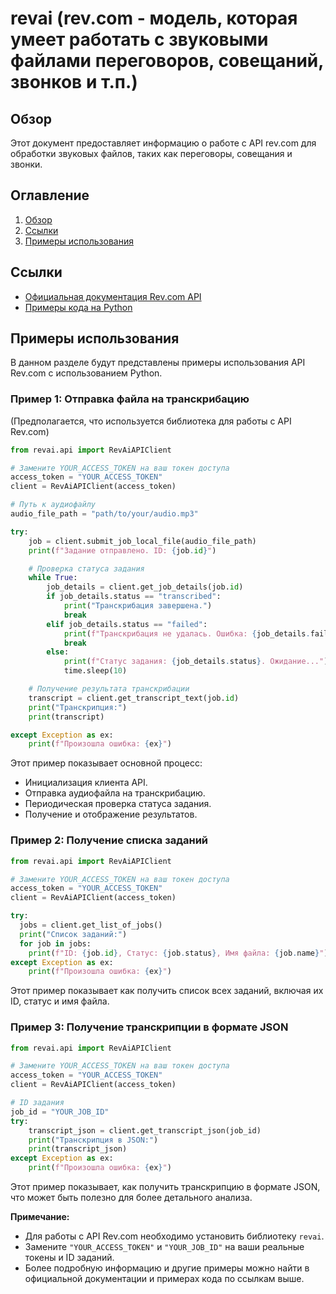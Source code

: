 # revai (rev.com - модель, которая умеет работать с звуковыми файлами переговоров, совещаний, звонков и т.п.)

## Обзор

Этот документ предоставляет информацию о работе с API rev.com для обработки звуковых файлов, таких как переговоры, совещания и звонки.

## Оглавление

1. [Обзор](#обзор)
2. [Ссылки](#ссылки)
3. [Примеры использования](#примеры-использования)

## Ссылки

- [Официальная документация Rev.com API](https://www.rev.com/api/docs)
- [Примеры кода на Python](https://docs.rev.ai/resources/code-samples/python/)

## Примеры использования

В данном разделе будут представлены примеры использования API Rev.com с использованием Python.

### **Пример 1: Отправка файла на транскрибацию**
(Предполагается, что используется библиотека для работы с API Rev.com)
```python
from revai.api import RevAiAPIClient

# Замените YOUR_ACCESS_TOKEN на ваш токен доступа
access_token = "YOUR_ACCESS_TOKEN"
client = RevAiAPIClient(access_token)

# Путь к аудиофайлу
audio_file_path = "path/to/your/audio.mp3"

try:
    job = client.submit_job_local_file(audio_file_path)
    print(f"Задание отправлено. ID: {job.id}")

    # Проверка статуса задания
    while True:
        job_details = client.get_job_details(job.id)
        if job_details.status == "transcribed":
            print("Транскрибация завершена.")
            break
        elif job_details.status == "failed":
            print(f"Транскрибация не удалась. Ошибка: {job_details.failure_reason}")
            break
        else:
            print(f"Статус задания: {job_details.status}. Ожидание...")
            time.sleep(10)

    # Получение результата транскрибации
    transcript = client.get_transcript_text(job.id)
    print("Транскрипция:")
    print(transcript)

except Exception as ex:
    print(f"Произошла ошибка: {ex}")

```
Этот пример показывает основной процесс:
- Инициализация клиента API.
- Отправка аудиофайла на транскрибацию.
- Периодическая проверка статуса задания.
- Получение и отображение результатов.

### **Пример 2: Получение списка заданий**
```python
from revai.api import RevAiAPIClient

# Замените YOUR_ACCESS_TOKEN на ваш токен доступа
access_token = "YOUR_ACCESS_TOKEN"
client = RevAiAPIClient(access_token)

try:
  jobs = client.get_list_of_jobs()
  print("Список заданий:")
  for job in jobs:
    print(f"ID: {job.id}, Статус: {job.status}, Имя файла: {job.name}")
except Exception as ex:
    print(f"Произошла ошибка: {ex}")
```
Этот пример показывает как получить список всех заданий, включая их ID, статус и имя файла.

### **Пример 3: Получение транскрипции в формате JSON**

```python
from revai.api import RevAiAPIClient

# Замените YOUR_ACCESS_TOKEN на ваш токен доступа
access_token = "YOUR_ACCESS_TOKEN"
client = RevAiAPIClient(access_token)

# ID задания
job_id = "YOUR_JOB_ID"
try:
    transcript_json = client.get_transcript_json(job_id)
    print("Транскрипция в JSON:")
    print(transcript_json)
except Exception as ex:
    print(f"Произошла ошибка: {ex}")
```
Этот пример показывает, как получить транскрипцию в формате JSON, что может быть полезно для более детального анализа.

**Примечание:**

- Для работы с API Rev.com необходимо установить библиотеку `revai`.
- Замените `"YOUR_ACCESS_TOKEN"` и `"YOUR_JOB_ID"` на ваши реальные токены и ID заданий.
- Более подробную информацию и другие примеры можно найти в официальной документации и примерах кода по ссылкам выше.